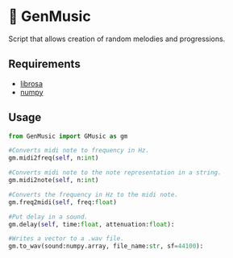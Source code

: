 # :musical_note: GenMusic 

Script that allows creation of random melodies and progressions.


## Requirements

* [librosa](https://librosa.github.io/librosa/)
* [numpy](https://www.numpy.org/)

## Usage

```python
from GenMusic import GMusic as gm

#Converts midi note to frequency in Hz.
gm.midi2freq(self, n:int)

#Converts midi note to the note representation in a string.
gm.midi2note(self, n:int)

#Converts the frequency in Hz to the midi note.
gm.freq2midi(self, freq:float)

#Put delay in a sound.
gm.delay(self, time:float, attenuation:float):

#Writes a vector to a .wav file.
gm.to_wav(sound:numpy.array, file_name:str, sf=44100):

```
